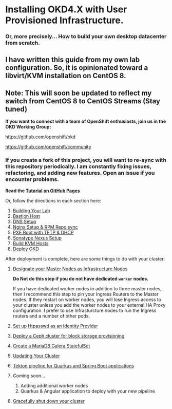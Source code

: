 # Installing OKD4.X with User Provisioned Infrastructure.

### Or, more precisely...  How to build your own desktop datacenter from scratch.

## I have written this guide from my own lab configuration.  So, it is opinionated toward a libvirt/KVM installation on CentOS 8.

## Note: This will soon be updated to reflect my switch from CentOS 8 to CentOS Streams (Stay tuned)  

__If you want to connect with a team of OpenShift enthusiasts, join us in the OKD Working Group:__

https://github.com/openshift/okd

https://github.com/openshift/community

### If you create a fork of this project, you will want to re-sync with this repository periodically.  I am constantly fixing issues, refactoring, and adding new features.  Open an issue if you encounter problems.

__Read the [Tutorial on GitHub Pages](https://cgruver.github.io/okd4-upi-lab-setup/)__

Or, follow the directions in each section here:

1. [Building Your Lab](docs/index.md)
1. [Bastion Host](docs/pages/Bastion.md)
1. [DNS Setup](docs/pages/DNS_Config.md)
1. [Nginx Setup & RPM Repo sync](docs/pages/Nginx_Config.md)
1. [PXE Boot with TFTP & DHCP](docs/pages/GL-AR750S-Ext.md)
1. [Sonatype Nexus Setup](docs/pages/Nexus_Config.md)
1. [Build KVM Hosts](docs/pages/Deploy_KVM_Host.md)
1. [Deploy OKD](docs/pages/DeployOKD.md)

After deployment is complete, here are some things to do with your cluster:

1. [Designate your Master Nodes as Infrastructure Nodes](docs/pages/InfraNodes.md)

    __Do Not do this step if you do not have dedicated `worker` nodes.__

    If you have dedicated worker nodes in addition to three master nodes, then I recommend this step to pin your Ingress Routers to the Master nodes.  If they restart on worker nodes, you will lose Ingress access to your cluster unless you add the worker nodes to your external HA Proxy configuration.  I prefer to use Infrasturcture nodes to run the Ingress routers and a number of other pods.

1. [Set up Htpasswd as an Identity Provider](docs/pages/HtPasswd.md)
1. [Deploy a Ceph cluster for block storage provisioning](docs/pages/Ceph.md)
1. [Create a MariaDB Galera StatefulSet](docs/pages/MariaDB.md)
1. [Updating Your Cluster](docs/pages/UpdateOKD.md)
1. [Tekton pipeline for Quarkus and Spring Boot applications](https://github.com/cgruver/tekton-pipeline-okd4)
1. Coming soon...  
    1. Adding additional worker nodes
    1. Quarkus & Angular application to deploy with your new pipeline
1. [Gracefully shut down your cluster](docs/pages/ShuttingDown.md)
